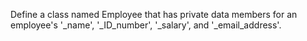 Define a class named Employee that has private data members for an
employee's '_name', '_ID_number', '_salary', and '_email_address'.